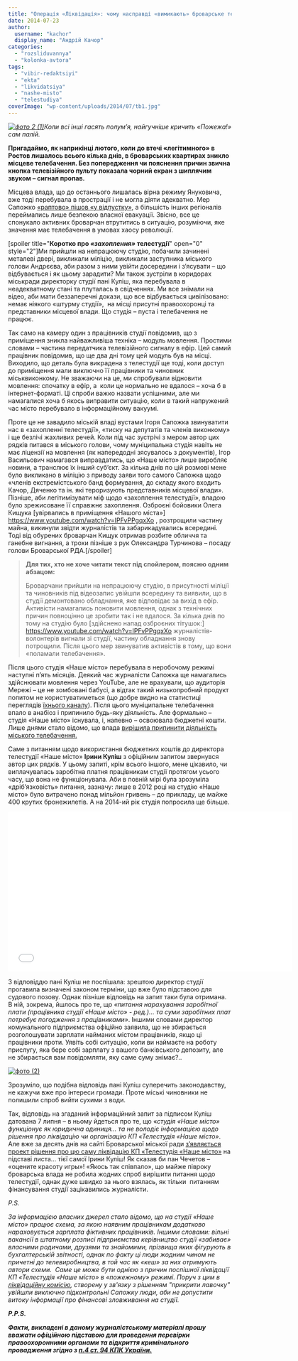```yaml
---
title: "Операція «Ліквідація»: чому насправді «вимикають» броварське телебачення?"
date: 2014-07-23
author: 
  username: "kachor"
  display_name: "Андрій Качор"
categories: 
  - "rozsliduvannya"
  - "kolonka-avtora"
tags: 
  - "vibir-redaktsiyi"
  - "ekta"
  - "likvidatsiya"
  - "nashe-misto"
  - "telestudiya"
coverImage: "wp-content/uploads/2014/07/tb1.jpg"
---
```


_[![фото 2 (1)](https://mpz.brovary.org/wp-content/uploads/2014/07/foto-2-12.jpg)](https://mpz.brovary.org/wp-content/uploads/2014/07/foto-2-12.jpg)Коли всі інші гасять полум’я, найгучніше кричить «Пожежа!» сам палій._

**Пригадаймо, як наприкінці лютого, коли до втечі «легітимного» в Ростов лишалось всього кілька днів, в броварських квартирах зникло місцеве телебачення. Без попередження чи пояснення причин звична кнопка телевізійного пульту показала чорний екран з шиплячим звуком – сигнал пропав.**

Місцева влада, що до останнього лишалась вірна режиму Януковича, вже тоді перебувала в прострації і не могла діяти адекватно. Мер Сапожко [«раптово» пішов «у відпустку»](https://mpz.brovary.org/sapozhko-vtretye-pishov-u-vidpustku-znovu-do-kintsya-tizhnya/), а більшість інших регіоналів переймались лише безпекою власної евакуації. Звісно, все це спонукало активних броварчан втрутитись в ситуацію, розуміючи, яке значення має телебачення в умовах хаосу революції.

\[spoiler title="**Коротко про _«_захоплення_»_ телестудії**" open="0" style="2"\]Ми прийшли на непрацюючу студію, побачили зачинені металеві двері, викликали міліцію, викликали заступника міського голови Андрєєва, аби разом з ними увійти досередини і з’ясувати – що відбувається і як цьому зарадити? Ми також зустріли в коридорах міськради директорку студії пані Куліш, яка перебувала в неадекватному стані та плуталась в свідченнях. Ми все знімали на відео, аби мати беззаперечні докази, що все відбувається цивілізовано: немає ніякого «штурму студії»,  на місці присутні правоохоронці та представники місцевої влади. Що студія – пуста і телебачення не працює.

Так само на камеру один з працівників студії повідомив, що з приміщення зникла найважливіша техніка – модуль мовлення. Простими словами – частина передатчика телевізійного сигналу в ефір. Цей самий працівник повідомив, що ще два дні тому цей модуль був на місці. Виходило, що деталь була викрадена з телестудії ще тоді, коли доступ до приміщення мали виключно її працівники та чиновник міськвиконкому. Не зважаючи на це, ми спробували відновити мовлення: спочатку в ефір, а  коли це нормально не вдалося – хоча б в інтернет-форматі. Ці спроби важко назвати успішними, але ми намагалися хоча б якось виправити ситуацію, коли в такий напружений час місто перебувало в інформаційному вакуумі.

Проте це не завадило міській владі вустами Ігоря Сапожка звинуватити нас в «захопленні телестудії», «тиску на депутатів та членів виконкому» і ще безлічі жахливих речей. Коли під час зустрічі з мером автор цих рядків питався в міського голови, чому муніципальна студія навіть не має ліцензії на мовлення (як напередодні зясувалось з документів), Ігор Васильович намагався виправдатись, що «Наше місто» лише виробляє новини, а транслює їх інший суб’єкт. За кілька днів по цій розмові мене було викликано в міліцію з приводу заяви того самого Сапожка щодо «членів екстремістського банд формування, до складу якого входить Качор, Дяченко та ін. які тероризують представників місцевої влади». Пізніше, аби легітимізувати міф щодо «захоплення телестудії», владою було зрежисоване її справжнє захоплення. Озброєні бойовики Олега Кищука [увірвались в приміщення «Нашого міста»] https://www.youtube.com/watch?v=IPFvPPgqxXo , розтрощили частину майна, викинули звідти журналістів та забарикадувались всередині. Тоді від обурених броварчан Кищук отримав розбите обличчя та ганебне вигнання, а трохи пізніше з рук Олександра Турчинова – посаду голови Броварської РДА.\[/spoiler\]

> **Для тих, хто не хоче читати текст під спойлером, поясню одним абзацом:**
> 
> Броварчани прийшли на непрацюючу студію, в присутності міліції та чиновників під відеозапис увійшли всередину та виявили, що в студії демонтовано обладнання, яке відповідає за вихід в ефір. Активісти намагались поновити мовлення, однак з технічних причин повноцінно це зробити так і не вдалося. За кілька днів по тому на студію було [здійснено напад озброєних тітушок:] https://www.youtube.com/watch?v=IPFvPPgqxXo  журналістів-волонтерів вигнали зі студії, частину обладнання знову потрощили. Після цього мер звинуватив активістів в тому, що вони «поламали телебачення».

Після цього студія «Наше місто» перебувала в неробочому режимі наступні п’ять місяців. Деякий час журналісти Сапожка ще намагались здійснювати мовлення через YouTube, але не врахували, що аудиторія Мережі – це не зомбовані бабусі, а відтак такий низькопробний продукт попитом не користуватиметься (що добре видно на статистиці переглядів [їхнього каналу](https://www.youtube.com/user/brovaryrada)). Після цього муніципальне телебачення впало в анабіоз і припинило будь-яку діяльність. Але формально – студія «Наше місто» існувала, і, напевно – освоювала бюджетні кошти. Лише днями стало відомо, що влада [вирішила припинити діяльність міського телебачення.](https://mpz.brovary.org/operatsiya-likvidatsiya-brovarski-deputati-hochut-lishiti-misto-bez-telebachennya/)

Саме з питанням щодо використання бюджетних коштів до директора телестудії «Наше місто» **Ірини Куліш** з офіційним запитом звернувся автор цих рядків. У цьому запиті, крім всього іншого, мене цікавило, чи виплачувалась заробітна платня працівникам студії протягом усього часу, що вона не функціонувала. Аби в повній мірі була зрозуміла «дріб’язковість» питання, зазначу: лише в 2012 році на студію «Наше місто» було витрачено понад мільйон гривень – до прикладу, це майже 400 крутих бронежилетів. А на 2014-ий рік студія попросила ще більше.

<iframe src="//www.youtube.com/embed/DfBXIVuHLE8" width="640" height="360" frameborder="0" allowfullscreen="allowfullscreen"></iframe>

З відповіддю пані Куліш не поспішала: зрештою директор студії прогавила визначені законом терміни, що вже було підставою для судового позову. Однак пізніше відповідь на запит таки була отримана. В ній, зокрема, йшлось про те, що _«питання нарахування заробітної плати (працівника студії «Наше місто» - ред.)… та суми заробітних плат потребує погодження з працівниками»_. Іншими словами директор комунального підприємства офіційно заявила, що не збирається розголошувати зарплати найманих містом працівників, якщо ці працівники проти. Уявіть собі ситуацію, коли ви наймаєте на роботу прислугу, яка бере собі зарплату з вашого банківського депозиту, але не збирається вам повідомляти, яку саме суму знімає?..

[![фото (2)](https://mpz.brovary.org/wp-content/uploads/2014/07/foto-2.jpg)](https://mpz.brovary.org/wp-content/uploads/2014/07/foto-2.jpg)

Зрозуміло, що подібна відповідь пані Куліш суперечить законодавству, не кажучи вже про інтереси громади. Проте міські чиновники не полишили спроб вийти сухими з води.

Так, відповідь на згаданий інформаційний запит за підписом Куліш датована 7 липня – в ньому йдеться про те, що «_студія «Наше місто» функціонує як юридична одиниця… та не володіє інформацією щодо рішення про ліквідацію чи організацію КП «Телестудія «Наше місто»_. Але вже за десять днів на сайті Броварської міської ради [з’являється проект рішення про цю саму ліквідацію КП «Телестудія «Наше місто»](https://brovary-rada.gov.ua/proekt-r%D1%96shennya-m%D1%96sko%D1%97-radi-375) на підставі листа… тієї самої Ірини Куліш! Як сказав би пан Чечетов – «оцените красоту игры»! «Якось так співпало», що майже півроку броварська влада не робила жодних спроб вирішити питання щодо телестудії, однак дуже швидко за нього взялась, як тільки  питанням фінансування студії зацікавились журналісти.

_P.S._

_За інформацією власних джерел стало відомо, що на студії «Наше місто» працює схема, за якою наявним працівникам додатково нараховується зарплата фіктивних працівників. Іншими словами: вільні вакансії в штатному розписі підприємства керівництво студії «забиває» власними родичами, друзями та знайомими, прізвища яких фігурують в бухгалтерській звітності, однак по факту ці люди жодним чином не причетні до телевиробництва, в той час як «кеш» за них отримують автори схеми.  Саме це може бути однією з причин поспішної ліквідації КП «Телестудія «Наше місто» в «пожежному» режимі. Поруч з цим в [ліквідаційну комісію](https://onedrive.live.com/view.aspx?resid=72571393D4771099!1935&ithint=file%2c.doc&app=Word&authkey=!AIZsRyR33MtzLg0), створену у зв'язку з рішенням "прикрити лавочку" увійшли виключно підконтрольні Сапожку люди, аби не допустити витоку інформації про фінансові зловживання на студії._ 

**_Р.P.S._**

**_Факти, викладені в даному журналістському матеріалі прошу вважати офіційною підставою для проведення перевірки правоохоронними органами та відкриття кримінального провадження згідно з [п.4 ст. 94 КПК України.](https://zakon4.rada.gov.ua/laws/show/1002-05)_**
